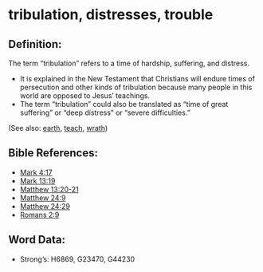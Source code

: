 # tribulation, distresses, trouble

## Definition:

The term “tribulation” refers to a time of hardship, suffering, and distress.

* It is explained in the New Testament that Christians will endure times of persecution and other kinds of tribulation because many people in this world are opposed to Jesus’ teachings.
* The term “tribulation” could also be translated as “time of great suffering” or “deep distress” or “severe difficulties.”

(See also: [earth](../other/earth.md), [teach](../other/teach.md), [wrath](../kt/wrath.md))

## Bible References:

* [Mark 4:17](rc://en/tn/help/mrk/04/17)
* [Mark 13:19](rc://en/tn/help/mrk/13/19)
* [Matthew 13:20-21](rc://en/tn/help/mat/13/20)
* [Matthew 24:9](rc://en/tn/help/mat/24/09)
* [Matthew 24:29](rc://en/tn/help/mat/24/29)
* [Romans 2:9](rc://en/tn/help/rom/02/09)

## Word Data:

* Strong’s: H6869, G23470, G44230
